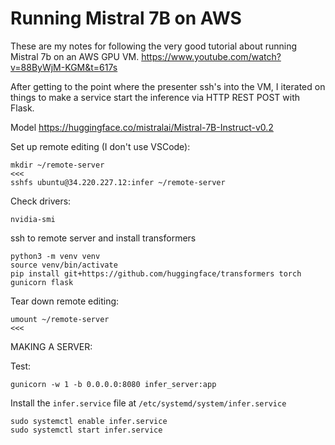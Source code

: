 Running Mistral 7B on AWS
==============

These are my notes for following the very good tutorial about running Mistral 7b
on an AWS GPU VM. https://www.youtube.com/watch?v=88ByWjM-KGM&t=617s

After getting to the point where the presenter ssh's into the VM, I iterated on
things to make a service start the inference via HTTP REST POST with Flask.

Model https://huggingface.co/mistralai/Mistral-7B-Instruct-v0.2

Set up remote editing (I don't use VSCode):
```
mkdir ~/remote-server                                                                                                                         <<<
sshfs ubuntu@34.220.227.12:infer ~/remote-server

```

Check drivers:
```
nvidia-smi
```

ssh to remote server and install transformers
```
python3 -m venv venv
source venv/bin/activate
pip install git+https://github.com/huggingface/transformers torch gunicorn flask

```

Tear down remote editing:
```
umount ~/remote-server                                                                                                                         <<<
```

MAKING A SERVER:

Test:

```
gunicorn -w 1 -b 0.0.0.0:8080 infer_server:app
```

Install the `infer.service` file at `/etc/systemd/system/infer.service`

```
sudo systemctl enable infer.service
sudo systemctl start infer.service
```
